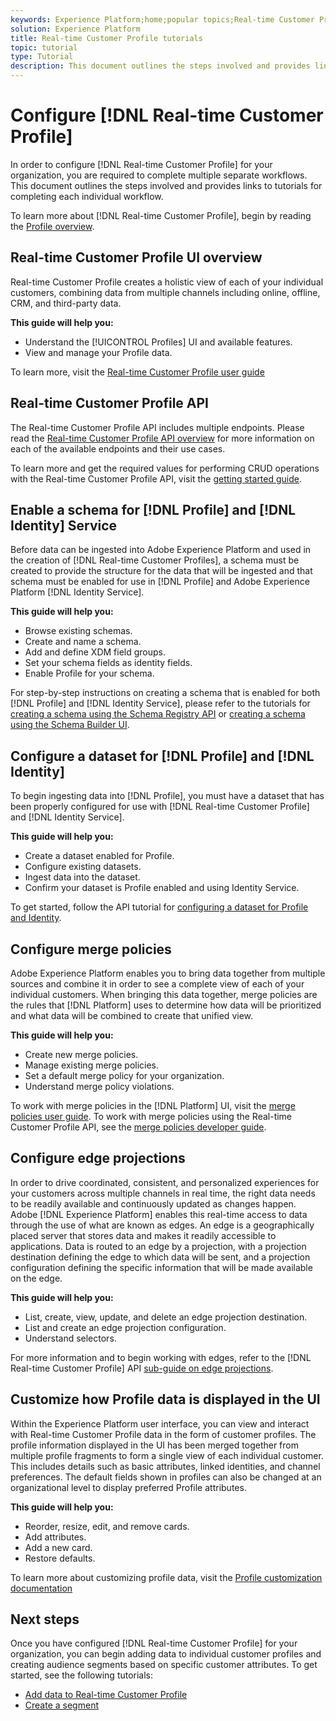 ```yaml
---
keywords: Experience Platform;home;popular topics;Real-time Customer Profile;Identity Service;
solution: Experience Platform
title: Real-time Customer Profile tutorials
topic: tutorial
type: Tutorial
description: This document outlines the steps involved and provides links to tutorials for completing each individual workflow.
---
```


# Configure [!DNL Real-time Customer Profile]

In order to configure [!DNL Real-time Customer Profile] for your organization, you are required to complete multiple separate workflows. This document outlines the steps involved and provides links to tutorials for completing each individual workflow. 

To learn more about [!DNL Real-time Customer Profile], begin by reading the [Profile overview](../profile/home.md).

## Real-time Customer Profile UI overview

Real-time Customer Profile creates a holistic view of each of your individual customers, combining data from multiple channels including online, offline, CRM, and third-party data.

**This guide will help you:**
- Understand the [!UICONTROL Profiles] UI and available features.
- View and manage your Profile data.

To learn more, visit the [Real-time Customer Profile user guide](../profile/ui/user-guide.md)

## Real-time Customer Profile API

The Real-time Customer Profile API includes multiple endpoints. Please read the [Real-time Customer Profile API overview](../profile/api/overview.md) for more information on each of the available endpoints and their use cases.

To learn more and get the required values for performing CRUD operations with the Real-time Customer Profile API, visit the [getting started guide](../profile/api/getting-started.md).

## Enable a schema for [!DNL Profile] and [!DNL Identity] Service

Before data can be ingested into Adobe Experience Platform and used in the creation of [!DNL Real-time Customer Profiles], a schema must be created to provide the structure for the data that will be ingested and that schema must be enabled for use in [!DNL Profile] and Adobe Experience Platform [!DNL Identity Service].

**This guide will help you:**
- Browse existing schemas.
- Create and name a schema.
- Add and define XDM field groups.
- Set your schema fields as identity fields.
- Enable Profile for your schema.

For step-by-step instructions on creating a schema that is enabled for both [!DNL Profile] and [!DNL Identity Service], please refer to the tutorials for [creating a schema using the Schema Registry API](../xdm/tutorials/create-schema-api.md) or [creating a schema using the Schema Builder UI](../xdm/tutorials/create-schema-ui.md).

## Configure a dataset for [!DNL Profile] and [!DNL Identity]

To begin ingesting data into [!DNL Profile], you must have a dataset that has been properly configured for use with [!DNL Real-time Customer Profile] and [!DNL Identity Service]. 

**This guide will help you:**
- Create a dataset enabled for Profile.
- Configure existing datasets.
- Ingest data into the dataset.
- Confirm your dataset is Profile enabled and using Identity Service.

To get started, follow the API tutorial for [configuring a dataset for Profile and Identity](../profile/tutorials/dataset-configuration.md).

## Configure merge policies

Adobe Experience Platform enables you to bring data together from multiple sources and combine it in order to see a complete view of each of your individual customers. When bringing this data together, merge policies are the rules that [!DNL Platform] uses to determine how data will be prioritized and what data will be combined to create that unified view.

**This guide will help you:**
- Create new merge policies.
- Manage existing merge policies.
- Set a default merge policy for your organization.
- Understand merge policy violations.

To work with merge policies in the [!DNL Platform] UI, visit the [merge policies user guide](../profile/ui/merge-policies.md). To work with merge policies using the Real-time Customer Profile API, see the [merge policies developer guide](../profile/api/merge-policies.md).

## Configure edge projections

In order to drive coordinated, consistent, and personalized experiences for your customers across multiple channels in real time, the right data needs to be readily available and continuously updated as changes happen. Adobe [!DNL Experience Platform] enables this real-time access to data through the use of what are known as edges. An edge is a geographically placed server that stores data and makes it readily accessible to applications. Data is routed to an edge by a projection, with a projection destination defining the edge to which data will be sent, and a projection configuration defining the specific information that will be made available on the edge. 

**This guide will help you:**
- List, create, view, update, and delete an edge projection destination.
- List and create an edge projection configuration.
- Understand selectors.

For more information and to begin working with edges, refer to the [!DNL Real-time Customer Profile] API [sub-guide on edge projections](../profile/api/edge-projections.md).

## Customize how Profile data is displayed in the UI

Within the Experience Platform user interface, you can view and interact with Real-time Customer Profile data in the form of customer profiles. The profile information displayed in the UI has been merged together from multiple profile fragments to form a single view of each individual customer. This includes details such as basic attributes, linked identities, and channel preferences. The default fields shown in profiles can also be changed at an organizational level to display preferred Profile attributes.

**This guide will help you:**
- Reorder, resize, edit, and remove cards.
- Add attributes.
- Add a new card.
- Restore defaults.

To learn more about customizing profile data, visit the [Profile customization documentation](../profile/ui/profile-customization.md)

## Next steps

Once you have configured [!DNL Real-time Customer Profile] for your organization, you can begin adding data to individual customer profiles and creating audience segments based on specific customer attributes. To get started, see the following tutorials:

- [Add data to Real-time Customer Profile](../profile/tutorials/add-profile-data.md)  
- [Create a segment](../segmentation/tutorials/create-a-segment.md)